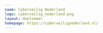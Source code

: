 ```yaml
---
naam: Cyberveilig Nederland
logo: cyberveilig_nederland.png
layout: deelnemer
homepage: https://cyberveilignederland.nl/
---
```

